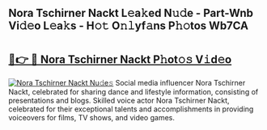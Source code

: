 ## Nora Tschirner Nackt L𝚎a𝚔ed N𝚞𝚍e - Part-Wnb Vi𝚍𝚎o L𝚎a𝚔s - H𝚘𝚝 O𝚗𝚕yf𝚊ns P𝚑𝚘tos Wb7CA

# <h2><a href="http://kfckuc.oniu.top/?m=Nora+Tschirner+Nackt">🔗👉 🔴 Nora Tschirner Nackt P𝚑ot𝚘𝚜 V𝚒d𝚎o</a></h2>

[![Nora Tschirner Nackt Nu𝚍e𝚜](https://i.imgur.com/0qMVB7G.gif)](http://kfckuc.oniu.top/?m=Nora+Tschirner+Nackt)
Social media influencer Nora Tschirner Nackt, celebrated for sharing dance and lifestyle information, consisting of presentations and blogs. Skilled voice actor Nora Tschirner Nackt, celebrated for their exceptional talents and accomplishments in providing voiceovers for films, TV shows, and video games.  
